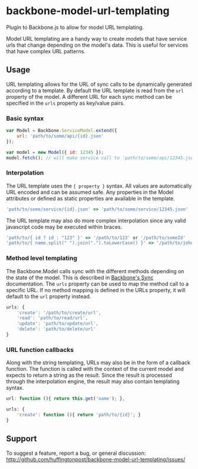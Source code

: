 # backbone-model-url-templating
Plugin to Backbone.js to allow for model URL templating.

Model URL templating are a handy way to create models that have service urls that change depending on the model's data. This is useful for services that have complex URL patterns.

## Usage

URL templating allows for the URL of sync calls to be dynamically generated according to a template. By default the URL template is read from the `url` property of the model. A different URL for each sync method can be specified in the `urls` property as key/value pairs.

### Basic syntax

```javascript
var Model = Backbone.ServiceModel.extend({
	url: 'path/to/some/api/{id}.json'
});

var model = new Model({ id: 12345 });
model.fetch(); // will make service call to 'path/to/some/api/12345.json'
```

### Interpolation

The URL template uses the `{ property }` syntax. All values are automatically URL encoded and can be assumed safe. Any properties in the Model attributes or defined as static properties are available in the template. 

```javascript
'path/to/some/service/{id}.json' => 'path/to/some/service/12345.json'
```

The URL template may also do more complex interpolation since any valid javascript code may be executed within braces.

```javascript
'path/to/{ id ? id : "123" }' => '/path/to/123' or '/path/to/someId'
'path/to/{ name.split(" ").join(".").toLowerCase() }' => '/path/to/john.smith'
```

### Method level templating

The Backbone.Model calls sync with the different methods depending on the state of the model. This is described in [Backbone's Sync](http://documentcloud.github.com/backbone/#Sync) documentation. The `urls` property can be used to map the method call to a specific URL. If no method mapping is defined in the URLs property, it will default to the `url` property instead.

```javascript
urls: {
	'create': '/path/to/create/url',
	'read': 'path/to/read/url',
	'update': 'path/to/update/url',
	'delete': 'path/to/delete/url'
}
```

### URL function callbacks

Along with the string templating, URLs may also be in the form of a callback function. The function is called with the context of the current model and expects to return a string as the result. Since the result is processed through the interpolation engine, the result may also contain templating syntax.

```javascript
url: function (){ return this.get('name'); },

urls: {
	'create': function (){ return 'path/to/{id}'; }
}
```

## Support

To suggest a feature, report a bug, or general discussion: http://github.com/huffingtonpost/backbone-model-url-templating/issues/


